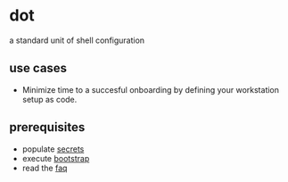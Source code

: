 # dot

a standard unit of shell configuration

## use cases

- Minimize time to a succesful onboarding by defining your workstation setup as code.

## prerequisites

- populate [secrets](./docs/SECRETS.md)
- execute [bootstrap](./docs/BOOTSTRAP.md)
- read the [faq](./docs/FAQ.md)
